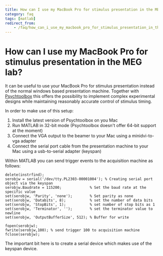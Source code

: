 ```yaml
---
title: How can I use my MacBook Pro for stimulus presentation in the MEG lab?
category: faq
tags: [matlab]
redirect_from:
    - /faq/how_can_i_use_my_macbook_pro_for_stimulus_presentation_in_the_meg_lab/
---
```


# How can I use my MacBook Pro for stimulus presentation in the MEG lab?

It can be useful to use your MacBook Pro for stimulus presentation instead of the normal windows based presentation machine. Together with [Psychtoolbox](http://psychtoolbox.org/wikka.php?wakka=HomePage) this offers the possibility to implement complex experimental designs while maintaining reasonably accurate control of stimulus timing.

In order to make use of this setup:

1.  Install the latest version of Psychtoolbox on you Mac
2.  Run MATLAB in 32-bit mode (Psychtoolbox doesn't offer 64-bit support at the moment)
3.  Connect the VGA output to the beamer to your Mac using a minidvi-to-vga adapter
4.  Connect the serial port cable from the presentation machine to your Mac using a usb-to-serial adapter (keyspan)

Within MATLAB you can send trigger events to the acquisition machine as follows:

    delete(instrfind);
    serobjw = serial('/dev/tty.PL2303-00001004'); % Creating serial port object via the keyspan
    serobjw.Baudrate = 115200;             % Set the baud rate at the specific value
    set(serobjw, 'Parity', 'none');        % Set parity as none
    set(serobjw, 'Databits', 8);           % set the number of data bits
    set(serobjw, 'StopBits', 1);           % set number of stop bits as 1
    set(serobjw, 'Terminator', '');        % set the terminator value to newline
    set(serobjw, 'OutputBufferSize', 512); % Buffer for write

    fopen(serobjw);
    fwrite(serobjw,100); % send trigger 100 to acquisition machine
    fclose(serobjw);

The important bit here is to create a serial device which makes use of the keyspan device.
